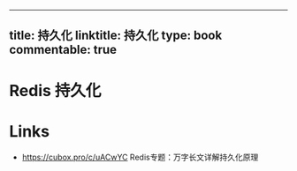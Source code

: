 
---
title: 持久化
linktitle: 持久化
type: book
commentable: true
---

# Redis 持久化

# Links

- https://cubox.pro/c/uACwYC Redis专题：万字长文详解持久化原理
    